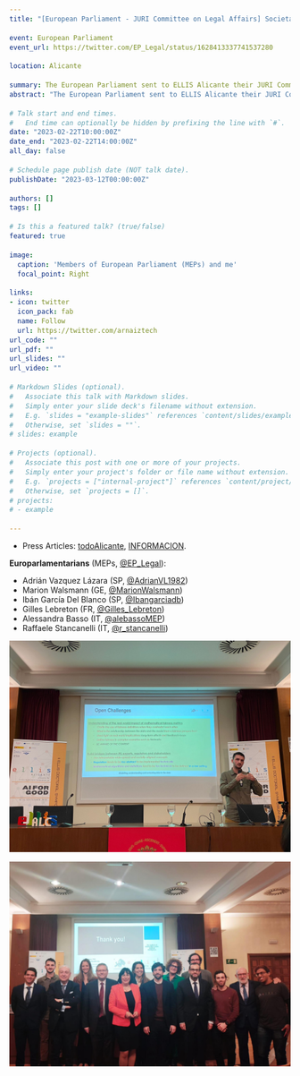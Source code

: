 ```yaml
---
title: "[European Parliament - JURI Committee on Legal Affairs] Societal Challenges of Algorithmic Fairness"

event: European Parliament
event_url: https://twitter.com/EP_Legal/status/1628413337741537280

location: Alicante 

summary: The European Parliament sent to ELLIS Alicante their JURI Committee on Legal Affairs, which are responsables of the AI regulation in Europe (AI Act). I presented the current Challenges of Algorithmic discrimiation in AI, getting close technical, social and legal concepts in the same presentation. We then discussed the current gaps between technicians and regulators to overcome the current limitations of AI regulation.
abstract: "The European Parliament sent to ELLIS Alicante their JURI Committee on Legal Affairs, which are responsables of the AI regulation in Europe (AI Act). I presented the current Challenges of Algorithmic discrimiation in AI, getting close technical, social and legal concepts in the same presentation. Starting from explaining in simple words the fairness metrics, methods and state of the art approahces, we reached the analysis of the current regulation finding some gaps in the field. We then discussed the current gaps between technicians and regulators to overcome the current limitations of AI regulation."

# Talk start and end times.
#   End time can optionally be hidden by prefixing the line with `#`.
date: "2023-02-22T10:00:00Z"
date_end: "2023-02-22T14:00:00Z"
all_day: false

# Schedule page publish date (NOT talk date).
publishDate: "2023-03-12T00:00:00Z"

authors: []
tags: []

# Is this a featured talk? (true/false)
featured: true

image:
  caption: 'Members of European Parliament (MEPs) and me'
  focal_point: Right

links:
- icon: twitter
  icon_pack: fab
  name: Follow
  url: https://twitter.com/arnaiztech
url_code: ""
url_pdf: ""
url_slides: ""
url_video: ""

# Markdown Slides (optional).
#   Associate this talk with Markdown slides.
#   Simply enter your slide deck's filename without extension.
#   E.g. `slides = "example-slides"` references `content/slides/example-slides.md`.
#   Otherwise, set `slides = ""`.
# slides: example

# Projects (optional).
#   Associate this post with one or more of your projects.
#   Simply enter your project's folder or file name without extension.
#   E.g. `projects = ["internal-project"]` references `content/project/deep-learning/index.md`.
#   Otherwise, set `projects = []`.
# projects:
# - example

---
```


* Press Articles: [todoAlicante](https://www.todoalicante.es/sociedad/parlamento-europeo-ellis-alicante-inteligencia-artificial-20230227113001-nt.html), [INFORMACION](https://www.informacion.es/alicante/2023/02/25/europa-cuenta-ellis-alicante-ua-83482677.html).

**Europarlamentarians** (MEPs, [@EP_Legal](https://twitter.com/EP_Legal)):
* Adrián Vazquez Lázara (SP, [@AdrianVL1982](https://twitter.com/AdrianVL1982))
* Marion Walsmann (GE, [@MarionWalsmann](https://twitter.com/MarionWalsmann))
* Ibán García Del Blanco (SP, [@Ibangarciadb](https://twitter.com/Ibangarciadb))
* Gilles Lebreton (FR, [@Gilles_Lebreton](https://twitter.com/Gilles_Lebreton))
* Alessandra Basso (IT, [@alebassoMEP](https://twitter.com/alebassoMEP))
* Raffaele Stancanelli (IT, [@r_stancanelli](https://twitter.com/r_stancanelli))

![First person picture](adrijuri.jpeg "First person picture")

![ELLIS and MEPs](grouppicture.jpeg "ELLIS and MEPs")
 